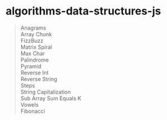 # algorithms-data-structures-js

>Anagrams<br />
>Array Chunk<br />
>FizzBuzz<br />
>Matrix Spiral<br />
>Max Char<br />
>Palindrome<br />
>Pyramid<br />
>Reverse Int<br />
>Reverse String<br />
>Steps<br />
>String Capitalization <br />
>Sub Array Sum Equals K<br />
>Vowels<br />
>Fibonacci<br />